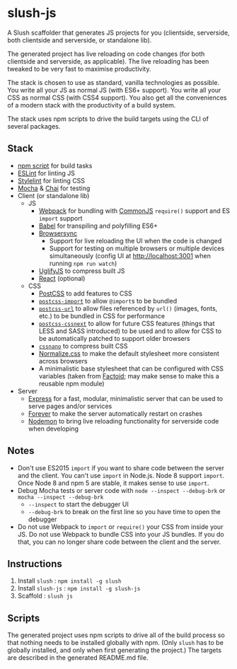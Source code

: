 # slush-js

A Slush scaffolder that generates JS projects for you (clientside, serverside, both clientside and serverside, or standalone lib).

The generated project has live reloading on code changes (for both clientside and serverside, as applicable).  The live reloading has been tweaked to be very fast to maximise productivity.

The stack is chosen to use as standard, vanilla technologies as possible.  You write all your JS as normal JS (with ES6+ support).  You write all your CSS as normal CSS (with CSS4 support).  You also get all the conveniences of a modern stack with the productivity of a build system.

The stack uses npm scripts to drive the build targets using the CLI of several packages.


## Stack

- [npm script](https://docs.npmjs.com/misc/scripts) for build tasks
- [ESLint](http://eslint.org/) for linting JS
- [Stylelint](http://stylelint.io/) for linting CSS
- [Mocha](https://mochajs.org/) & [Chai](http://chaijs.com/) for testing
- Client (or standalone lib)
  - JS
    - [Webpack](https://webpack.js.org/) for bundling with [CommonJS](http://wiki.commonjs.org/wiki/CommonJS) `require()` support and ES `import` support
    - [Babel](https://babeljs.io/) for transpiling and polyfilling ES6+
    - [Browsersync](https://www.browsersync.io/)
      - Support for live reloading the UI when the code is changed
      - Support for testing on multiple browsers or multiple devices simultaneously (config UI at [http://localhost:3001](http://localhost:3001) when running `npm run watch`)
    - [UglifyJS](http://lisperator.net/uglifyjs/) to compress built JS
    - [React](https://facebook.github.io/react/) (optional)
  - CSS
    - [PostCSS](http://postcss.org/) to add features to CSS
    - [`postcss-import`](https://www.npmjs.com/package/postcss-import) to allow `@import`s to be bundled
    - [`postcss-url`](https://www.npmjs.com/package/postcss-url) to allow files referenced by `url()` (images, fonts, etc.)  to be bundled in CSS for performance
    - [`postcss-cssnext`](http://cssnext.io/) to allow for future CSS features (things that LESS and SASS introduced) to be used and to allow for CSS to be automatically patched to support older browsers
    - [`cssnano`](http://cssnano.co/) to compress built CSS
    - [Normalize.css](http://necolas.github.io/normalize.css/) to make the default stylesheet more consistent across browsers
    - A minimalistic base stylesheet that can be configured with CSS variables (taken from [Factoid](https://github.com/PathwayCommons/factoid/blob/master/src/styles/base.css); may make sense to make this a reusable npm module)
- Server
  - [Express](http://expressjs.com/) for a fast, modular, minimalistic server that can be used to serve pages and/or services
  - [Forever](https://www.npmjs.com/package/forever) to make the server automatically restart on crashes
  - [Nodemon](https://www.npmjs.com/package/nodemon) to bring live reloading functionality for serverside code when developing


## Notes

- Don't use ES2015 `import` if you want to share code between the server and the client.  You can't use `import` in Node.js.  Node 8 support `import`.  Once Node 8 and npm 5 are stable, it makes sense to use `import`.
- Debug Mocha tests or server code with `node --inspect --debug-brk` or `mocha --inspect --debug-brk`
  - `--inspect` to start the debugger UI
  - `--debug-brk` to break on the first line so you have time to open the debugger
- Do not use Webpack to `import` or `require()` your CSS from inside your JS.  Do not use Webpack to bundle CSS into your JS bundles.  If you do that, you can no longer share code between the client and the server.

## Instructions

1. Install `slush` : `npm install -g slush`
1. Install `slush-js` : `npm install -g slush-js`
1. Scaffold : `slush js`


## Scripts

The generated project uses npm scripts to drive all of the build process so that nothing needs to be installed globally with npm.  (Only `slush` has to be globally installed, and only when first generating the project.)  The targets are described in the generated README.md file.
